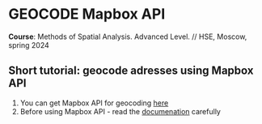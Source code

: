 # GEOCODE Mapbox API

**Course**: Methods of Spatial Analysis. Advanced Level. // HSE, Moscow, spring 2024

## Short tutorial: geocode adresses using Mapbox API

1. You can get Mapbox API for geocoding [here](https://account.mapbox.com)
2. Before using Mapbox API - read the [documenation](https://docs.mapbox.com/api/search/geocoding/) carefully
